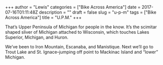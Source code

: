 +++
author = "Lewis"
categories = ["Bike Across America"]
date = 2017-07-16T01:11:48Z
description = ""
draft = false
slug = "u-p-m"
tags = ["Bike Across America"]
title = "U.P.M."
+++


That’s Upper Peninsula of Michigan for people in the know. It’s the scimitar shaped sliver of Michigan attached to Wisconsin, which touches Lakes Superior, Michigan, and Huron.

We’ve been to Iron Mountain, Escanaba, and Manistique. Next we’ll go to Trout Lake and St. Ignace–jumping off point to Mackinac Island and “lower” Michigan.

